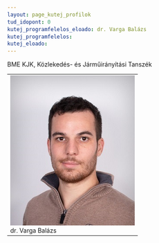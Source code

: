 ```yaml
---
layout: page_kutej_profilok
tud_idopont: 0
kutej_programfelelos_eloado: dr. Varga Balázs
kutej_programfelelos: 
kutej_eloado: 
---
```


BME KJK, Közlekedés- és Járműirányítási Tanszék


 <table class="picture">
<tr>
<td>

<div class="gallery">
    <img src="images/varga_balazs.jpg" max-width="250" max-height="200">
  <div class="desc">dr. Varga Balázs</div>
</div>

</td>
</tr>
</table>
